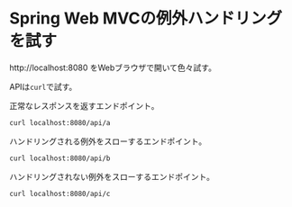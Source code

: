 # Spring Web MVCの例外ハンドリングを試す

http://localhost:8080 をWebブラウザで開いて色々試す。

APIは`curl`で試す。

正常なレスポンスを返すエンドポイント。

```sh
curl localhost:8080/api/a
```

ハンドリングされる例外をスローするエンドポイント。

```sh
curl localhost:8080/api/b
```

ハンドリングされない例外をスローするエンドポイント。

```sh
curl localhost:8080/api/c
```


